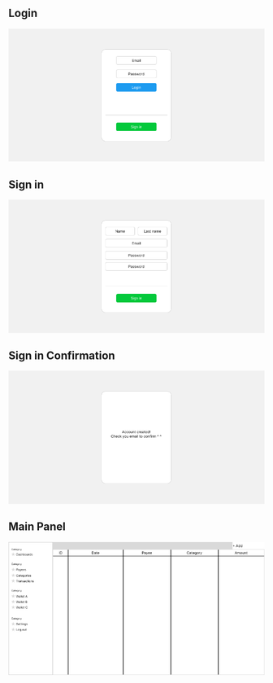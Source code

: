 ## Login

![login screen](/docs/imgs/Login.png)

## Sign in

![sign in screen](/docs/imgs/Sign%20in.png)

## Sign in Confirmation

![sign in confirmation](/docs/imgs/Confirmation%20screen.png)

## Main Panel

![main panel](/docs/imgs/Main%20Panel%20Categories.png)
